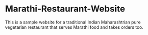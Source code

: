 # Marathi-Restaurant-Website
This is a sample website for a traditional Indian Maharashtrian pure vegetarian restaurant that serves Marathi food and takes orders too.

